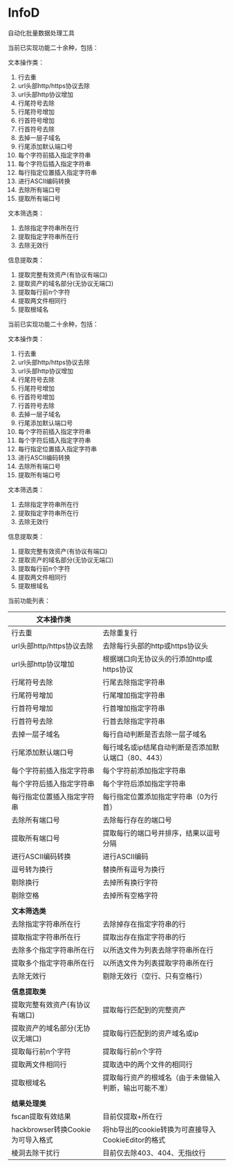 # InfoD
自动化批量数据处理工具

当前已实现功能二十余种，包括：

文本操作类：
1. 行去重
2. url头部http/https协议去除
3. url头部http协议增加
4. 行尾符号去除
5. 行尾符号增加
6. 行首符号增加
7. 行首符号去除
8. 去掉一层子域名
9. 行尾添加默认端口号
10. 每个字符前插入指定字符串
11. 每个字符后插入指定字符串
12. 每行指定位置插入指定字符串
13. 进行ASCII编码转换
14. 去除所有端口号
15. 提取所有端口号

文本筛选类：
1. 去除指定字符串所在行
2. 提取指定字符串所在行
3. 去除无效行

信息提取类：
1. 提取完整有效资产(有协议有端口)
2. 提取资产的域名部分(无协议无端口)
3. 提取每行前n个字符
4. 提取两文件相同行
5. 提取根域名

当前已实现功能二十余种，包括：

文本操作类：
1. 行去重
2. url头部http/https协议去除
3. url头部http协议增加
4. 行尾符号去除
5. 行尾符号增加
6. 行首符号增加
7. 行首符号去除
8. 去掉一层子域名
9. 行尾添加默认端口号
10. 每个字符前插入指定字符串
11. 每个字符后插入指定字符串
12. 每行指定位置插入指定字符串
13. 进行ASCII编码转换
14. 去除所有端口号
15. 提取所有端口号

文本筛选类：
1. 去除指定字符串所在行
2. 提取指定字符串所在行
3. 去除无效行

信息提取类：
1. 提取完整有效资产(有协议有端口)
2. 提取资产的域名部分(无协议无端口)
3. 提取每行前n个字符
4. 提取两文件相同行
5. 提取根域名

当前功能列表：

| **文本操作类**                    |                                                        |
| --------------------------------- | ------------------------------------------------------ |
| 行去重                            | 去除重复行                                             |
| url头部http/https协议去除         | 去除每行头部的http或https协议头                        |
| url头部http协议增加               | 根据端口向无协议头的行添加http或https协议              |
| 行尾符号去除                      | 行尾去除指定字符串                                     |
| 行尾符号增加                      | 行尾增加指定字符串                                     |
| 行首符号增加                      | 行首增加指定字符串                                     |
| 行首符号去除                      | 行首去除指定字符串                                     |
| 去掉一层子域名                    | 每行自动判断是否去除一层子域名                         |
| 行尾添加默认端口号                | 每行域名或ip结尾自动判断是否添加默认端口（80、443）    |
| 每个字符前插入指定字符串          | 每个字符前添加指定字符串                               |
| 每个字符后插入指定字符串          | 每个字符后添加指定字符串                               |
| 每行指定位置插入指定字符串        | 每行指定位置添加指定字符串（0为行首）                  |
| 去除所有端口号                    | 去除每行存在的端口号                                   |
| 提取所有端口号                    | 提取每行的端口号并排序，结果以逗号分隔                 |
| 进行ASCII编码转换                 | 进行ASCII编码                                          |
| 逗号转为换行                      | 替换所有逗号为换行                                     |
| 剔除换行                          | 去掉所有换行字符                                       |
| 剔除空格                          | 去掉所有空格字符                                       |
|                                   |                                                        |
| **文本筛选类**                    |                                                        |
| 去除指定字符串所在行              | 去除掉存在指定字符串的行                               |
| 提取指定字符串所在行              | 提取出存在指定字符串的行                               |
| 去除多个指定字符串所在行          | 以所选文件为列表去除字符串所在行                       |
| 提取多个指定字符串所在行          | 以所选文件为列表提取字符串所在行                       |
| 去除无效行                        | 剔除无效行（空行、只有空格行）                         |
|                                   |                                                        |
| **信息提取类**                    |                                                        |
| 提取完整有效资产(有协议有端口)    | 提取每行匹配到的完整资产                               |
| 提取资产的域名部分(无协议无端口)  | 提取每行匹配到的资产域名或ip                           |
| 提取每行前n个字符                 | 提取每行前n个字符                                      |
| 提取两文件相同行                  | 提取选中的两个文件的相同行                             |
| 提取根域名                        | 提取每行资产的根域名（由于未做输入判断，输出可能不准） |
|                                   |                                                        |
| **结果处理类**                    |                                                        |
| fscan提取有效结果                 | 目前仅提取+所在行                                      |
| hackbrowser转换Cookie为可导入格式 | 将hb导出的cookie转换为可直接导入CookieEditor的格式     |
| 棱洞去除干扰行                    | 目前仅去除403、404、无指纹行                           |


